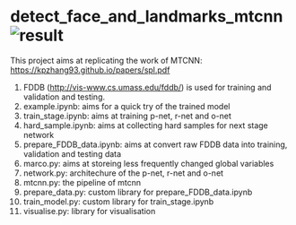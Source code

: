 # detect_face_and_landmarks_mtcnn![result](https://user-images.githubusercontent.com/19774686/229136456-6f07b0f3-b60d-429d-ab41-6a420f309495.png)

This project aims at replicating the work of MTCNN: https://kpzhang93.github.io/papers/spl.pdf

1. FDDB (http://vis-www.cs.umass.edu/fddb/) is used for training and validation and testing. 
2. example.ipynb: aims for a quick try of the trained model
3. train_stage.ipynb: aims at training p-net, r-net and o-net
4. hard_sample.ipynb: aims at collecting hard samples for next stage network
5. prepare_FDDB_data.ipynb: aims at convert raw FDDB data into training, validation and testing data
6. marco.py: aims at storeing less frequently changed global variables  
7. network.py: architechure of the p-net, r-net and o-net
8. mtcnn.py: the pipeline of mtcnn
9. prepare_data.py: custom library for prepare_FDDB_data.ipynb
10. train_model.py: custom library for train_stage.ipynb
11. visualise.py: library for visualisation
